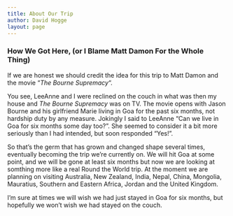 ```yaml
---
title: About Our Trip
author: David Hogge
layout: page
---
```

### How We Got Here, (or I Blame Matt Damon For the Whole Thing)

If we are honest we should credit the idea for this trip to Matt Damon and the movie &#8220;*The Bourne Supremacy*&#8220;.

You see, LeeAnne and I were reclined on the couch in what was then my house and *The Bourne Supremacy* was on TV. The movie opens with Jason Bourne and his girlfriend Marie living in Goa for the past six months, not hardship duty by any measure. Jokingly I said to LeeAnne &#8220;Can we live in Goa for six months some day too?&#8221;. She seemed to consider it a bit more seriously than I had intended, but soon responded &#8220;Yes!&#8221;.

So that&#8217;s the germ that has grown and changed shape several times, eventually becoming the trip we&#8217;re currently on. We will hit Goa at some point, and we will be gone at least six months but now we are looking at somthing more like a real Round the World trip. At the moment we are planning on visiting Australia, New Zealand, India, Nepal, China, Mongolia, Mauratius, Southern and Eastern Africa, Jordan and the United Kingdom.

I&#8217;m sure at times we will wish we had just stayed in Goa for six months, but hopefully we won&#8217;t wish we had stayed on the couch.
